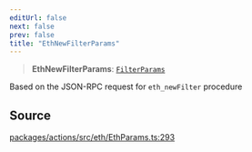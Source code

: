 ```yaml
---
editUrl: false
next: false
prev: false
title: "EthNewFilterParams"
---
```


> **EthNewFilterParams**: [`FilterParams`](/reference/tevm/actions/type-aliases/filterparams-1/)

Based on the JSON-RPC request for `eth_newFilter` procedure

## Source

[packages/actions/src/eth/EthParams.ts:293](https://github.com/evmts/tevm-monorepo/blob/main/packages/actions/src/eth/EthParams.ts#L293)
